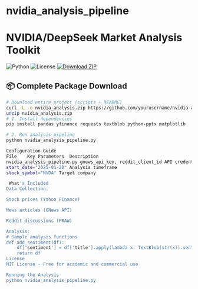 # nvidia_analysis_pipeline
# NVIDIA/DeepSeek Market Analysis Toolkit

![Python](https://img.shields.io/badge/python-3.8%2B-blue)
![License](https://img.shields.io/badge/license-MIT-green)
[![Download ZIP](https://img.shields.io/badge/Download-All_Files-blue)](https://github.com/yourusername/nvidia-analysis/archive/main.zip)

## 📦 Complete Package Download
```bash
# Download entire project (scripts + README)
curl -L -o nvidia_analysis.zip https://github.com/yourusername/nvidia-analysis/archive/main.zip
unzip nvidia_analysis.zip
# 1. Install dependencies
pip install pandas yfinance requests textblob python-pptx matplotlib

# 2. Run analysis pipeline
python nvidia_analysis_pipeline.py

Configuration Guide
File	Key Parameters	Description
nvidia_analysis_pipeline.py	gnews_api_key, reddit_client_id	API credentials
start_date="2025-01-20"	Analysis timeframe
stock_symbol="NVDA"	Target company

 What's Included
Data Collection:

Stock prices (Yahoo Finance)

News articles (GNews API)

Reddit discussions (PRAW)

Analysis:
# Sample analysis functions
def add_sentiment(df):
    df['sentiment'] = df['title'].apply(lambda x: TextBlob(str(x)).sentiment.polarity)
    return df
License
MIT License - Free for academic and commercial use

Running the Analysis
python nvidia_analysis_pipeline.py
